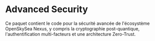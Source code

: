 # Advanced Security

Ce paquet contient le code pour la sécurité avancée de l'écosystème OpenSkySea Nexus, y compris la cryptographie post-quantique, l'authentification multi-facteurs et une architecture Zero-Trust.
